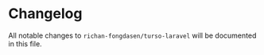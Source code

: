 # Changelog

All notable changes to `richan-fongdasen/turso-laravel` will be documented in this file.
